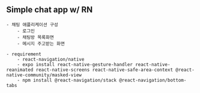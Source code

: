 ## Simple chat app w/ RN
    - 채팅 애플리케이션 구성
        - 로그인
        - 채팅방 목록화면
        - 메시지 주고받는 화면
    
    - requirement
        - react-navigation/native
        - expo install react-native-gesture-handler react-native-reanimated react-native-screens react-native-safe-area-context @react-native-community/masked-view
        - npm install @react-navigation/stack @react-navigation/bottom-tabs

